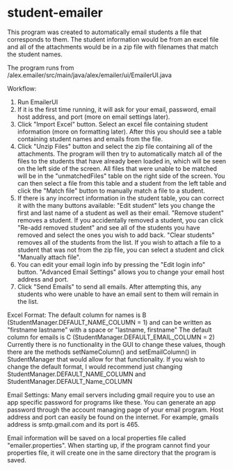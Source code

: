 # student-emailer
This program was created to automatically email students a file that corresponds to them. The student information would be from an excel file and all of the attachments would be in a zip file with filenames that match the student names. 

The program runs from /alex.emailer/src/main/java/alex/emailer/ui/EmailerUI.java

Workflow:
1. Run EmailerUI
2. If it is the first time running, it will ask for your email, password, email host address, and port (more on email settings later).
3. Click "Import Excel" button. Select an excel file containing student information (more on formatting later). After this you should see a table containing student names and emails from the file.
4. Click "Unzip Files" button and select the zip file containing all of the attachments. The program will then try to automatically match all of the files to the students that have already been loaded in, which will be seen on the left side of the screen. All files that were unable to be matched will be in the "unmatchedFiles" table on the right side of the screen. You can then select a file from this table and a student from the left table and click the "Match file" button to manually match a file to a student.
5. If there is any incorrect information in the student table, you can correct it with the many buttons available: "Edit student" lets you change the first and last name of a student as well as their email. "Remove student" removes a student. If you accidentally removed a student, you can click "Re-add removed student" and see all of the students you have removed and select the ones you wish to add back. "Clear students" removes all of the students from the list. If you wish to attach a file to a student that was not from the zip file, you can select a student and click "Manually attach file".
6. You can edit your email login info by pressing the "Edit login info" button. "Advanced Email Settings" allows you to change your email host address and port.
7. Click "Send Emails" to send all emails. After attempting this, any students who were unable to have an email sent to them will remain in the list.


Excel Format:
The default column for names is B (StudentManager.DEFAULT_NAME_COLUMN = 1) and can be written as "firstname lastname" with a space or "lastname, firstname"
The default column for emails is C (StudentManager.DEFAULT_EMAIL_COLUMN = 2) 
Currently there is no functionality in the GUI to change these values, though there are the methods setNameColumn() and setEmailColumn() in StudentManager that would allow for that functionality. If you wish to change the default format, I would recommend just changing StudentManager.DEFAULT_NAME_COLUMN and  StudentManager.DEFAULT_Name_COLUMN

Email Settings:
Many email servers including gmail require you to use an app specific password for programs like these. You can generate an app password through the account managing page of your email program. Host address and port can easily be found on the internet. For example, gmails address is smtp.gmail.com and its port is 465.

Email information will be saved on a local properties file called "emailer.properties". When starting up, if the program cannot find your properties file, it will create one in the same directory that the program is saved.

